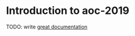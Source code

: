 # Introduction to aoc-2019

TODO: write [great documentation](http://jacobian.org/writing/what-to-write/)
